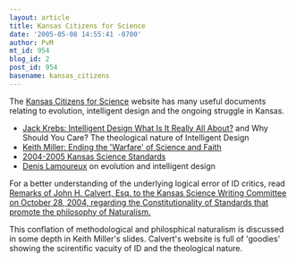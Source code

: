```yaml
---
layout: article
title: Kansas Citizens for Science
date: '2005-05-08 14:55:41 -0700'
author: PvM
mt_id: 954
blog_id: 2
post_id: 954
basename: kansas_citizens
---
```

The [Kansas Citizens for Science](http://www.kcfs.org/) website has many useful documents relating to evolution, intelligent design and the ongoing struggle in Kansas.


* [Jack Krebs: Intelligent Design What Is It Really All About?](http://www.kcfs.org/CFS/CFSKrebs.pdf) and Why Should You Care? The theological nature of Intelligent Design
* [Keith Miller: Ending the 'Warfare' of
Science and Faith](http://www.kcfs.org/CFS/MillerCFS.pdf)
* [2004-2005 Kansas Science Standards](http://www.kcfs.org/standards05/index.html)
* [Denis Lamoureux](http://www.kcfs.org/Fliers_articles/) on evolution and intelligent design


For a better understanding of the underlying logical error of ID critics, read [Remarks of John H. Calvert, Esq. to the Kansas Science Writing Committee on October 28, 2004, regarding the Constitutionality of Standards that promote the philosophy of Naturalism.](http://www.intelligentdesignnetwork.org/REMARKS%20OF%20JOHN%20CALVERT%20to%20the%20sci%20cmtee%20102804.pdf)

This conflation of methodological and philosphical naturalism is discussed in some depth in Keith Miller's slides. Calvert's website is full of 'goodies' showing the scirentific vacuity of ID and the theological nature.
